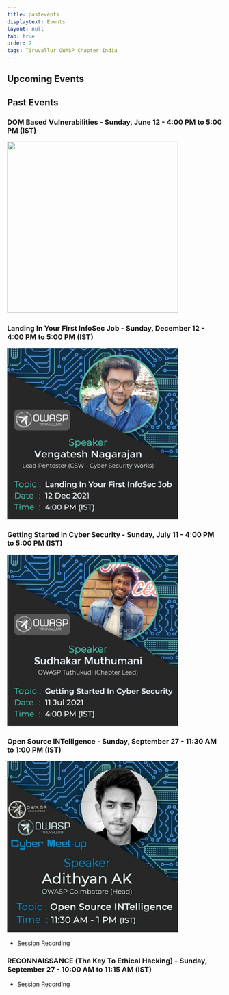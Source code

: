 ```yaml
---
title: pastevents
displaytext: Events
layout: null
tab: true
order: 2
tags: Tiruvallur OWASP Chapter India
---
```


## Upcoming Events



## Past Events

### DOM Based Vulnerabilities - Sunday, June 12 - 4:00 PM to 5:00 PM (IST)

<img src="" width="400" height="400">

### Landing In Your First InfoSec Job - Sunday, December 12 - 4:00 PM to 5:00 PM (IST)

<img src="assets/images/VengNJ.jpg" width="400" height="400">

### Getting Started in Cyber Security - Sunday, July 11 - 4:00 PM to 5:00 PM (IST)

<img src="assets/images/getting_started_in_cyber_security.jpg" width="400" height="400">

### Open Source INTelligence - Sunday, September 27 - 11:30 AM to 1:00 PM (IST)

<img src="assets/images/osint.jpeg" width="400" height="400">

- [Session Recording](https://www.youtube.com/watch?v=jNU10hydtWY)

### RECONNAISSANCE (The Key To Ethical Hacking) - Sunday, September 27 - 10:00 AM to 11:15 AM (IST)

- [Session Recording](https://www.youtube.com/watch?v=vYAkRsUmiA0)


